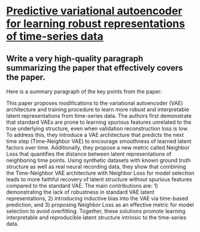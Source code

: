 # [Predictive variational autoencoder for learning robust representations   of time-series data](https://arxiv.org/abs/2312.06932)

## Write a very high-quality paragraph summarizing the paper that effectively covers the paper.

 Here is a summary paragraph of the key points from the paper:

This paper proposes modifications to the variational autoencoder (VAE) architecture and training procedure to learn more robust and interpretable latent representations from time-series data. The authors first demonstrate that standard VAEs are prone to learning spurious features unrelated to the true underlying structure, even when validation reconstruction loss is low. To address this, they introduce a VAE architecture that predicts the next time step (Time-Neighbor VAE) to encourage smoothness of learned latent factors over time. Additionally, they propose a new metric called Neighbor Loss that quantifies the distance between latent representations of neighboring time points. Using synthetic datasets with known ground truth structure as well as real neural recording data, they show that combining the Time-Neighbor VAE architecture with Neighbor Loss for model selection leads to more faithful recovery of latent structure without spurious features compared to the standard VAE. The main contributions are: 1) demonstrating the lack of robustness in standard VAE latent representations, 2) introducing inductive bias into the VAE via time-based prediction, and 3) proposing Neighbor Loss as an effective metric for model selection to avoid overfitting. Together, these solutions promote learning interpretable and reproducible latent structure intrinsic to the time-series data.

